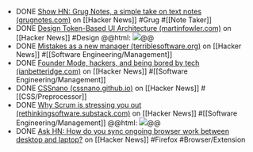 - DONE [Show HN: Grug Notes, a simple take on text notes (grugnotes.com)](https://news.ycombinator.com/item?id=41279691) on [[Hacker News]] #Grug #[[Note Taker]]
- DONE [Design Token-Based UI Architecture (martinfowler.com)](https://news.ycombinator.com/item?id=42445834) on [[Hacker News]] #Design
  @@html: <img src="https://martinfowler.com/articles/design-token-based-ui-architecture/translation-tool.svg" class="article-cover" />@@
- DONE [Mistakes as a new manager (terriblesoftware.org)](https://news.ycombinator.com/item?id=42341506) on [[Hacker News]] #[[Software Engineering/Management]]
- DONE [Founder Mode, hackers, and being bored by tech (ianbetteridge.com)](https://news.ycombinator.com/item?id=41540984) on [[Hacker News]] #[[Software Engineering/Management]]
- DONE [CSSnano (cssnano.github.io)](https://news.ycombinator.com/item?id=41550262) on [[Hacker News]] #[[CSS/Preprocessor]]
- DONE [Why Scrum is stressing you out (rethinkingsoftware.substack.com)](https://news.ycombinator.com/item?id=41543805) on [[Hacker News]] #[[Software Engineering/Management]]
  @@html: <img src="https://substackcdn.com/image/fetch/w_1456,c_limit,f_webp,q_auto:good,fl_progressive:steep/https%3A%2F%2Fsubstack-post-media.s3.amazonaws.com%2Fpublic%2Fimages%2F58c5a0eb-48e4-43b5-9f92-ca1350826a7f_1068x826.png" class="article-cover" />@@
- DONE [Ask HN: How do you sync ongoing browser work between desktop and laptop?](https://news.ycombinator.com/item?id=41487350) on [[Hacker News]] #Firefox #Browser/Extension